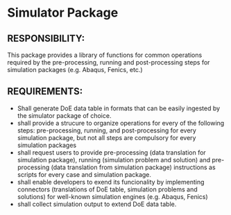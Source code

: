 # Simulator Package

## RESPONSIBILITY:

This package provides a library of functions for common operations required by the pre-processing, running and post-processing steps for simulation packages (e.g. Abaqus, Fenics, etc.)

## REQUIREMENTS:

* Shall generate DoE data table  in formats that can be easily ingested by the simulator package of choice.
* shall provide a strucure to organize operations for every of the following steps: pre-processing, running, and post-processing for every simulation package, but not all steps are compulsory for every simulation packages
* shall request users to provide pre-processing (data translation for simulation package), running (simulation problem and solution) and pre-processing (data translation from simulation package) instructions as scripts for every case and simulation package.
* shall enable developers to exend its funcionality by implementing connectors (translations of DoE table, simulation problems and solutions) for well-known simulation engines (e.g. Abaqus, Fenics)
* shall collect simulation output to extend DoE data table.
